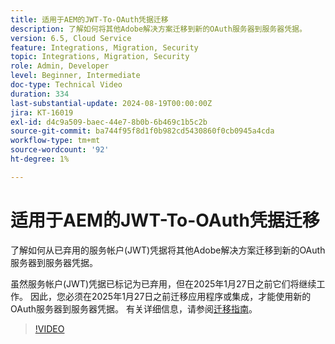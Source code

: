 ```yaml
---
title: 适用于AEM的JWT-To-OAuth凭据迁移
description: 了解如何将其他Adobe解决方案迁移到新的OAuth服务器到服务器凭据。
version: 6.5, Cloud Service
feature: Integrations, Migration, Security
topic: Integrations, Migration, Security
role: Admin, Developer
level: Beginner, Intermediate
doc-type: Technical Video
duration: 334
last-substantial-update: 2024-08-19T00:00:00Z
jira: KT-16019
exl-id: d4c9a509-baec-44e7-8b0b-6b469c1b5c2b
source-git-commit: ba744f95f8d1f0b982cd5430860f0cb0945a4cda
workflow-type: tm+mt
source-wordcount: '92'
ht-degree: 1%

---
```


# 适用于AEM的JWT-To-OAuth凭据迁移

了解如何从已弃用的服务帐户(JWT)凭据将其他Adobe解决方案迁移到新的OAuth服务器到服务器凭据。

虽然服务帐户(JWT)凭据已标记为已弃用，但在2025年1月27日之前它们将继续工作。 因此，您必须在2025年1月27日之前迁移应用程序或集成，才能使用新的OAuth服务器到服务器凭据。 有关详细信息，请参阅[迁移指南](https://developer.adobe.com/developer-console/docs/guides/authentication/ServerToServerAuthentication/migration/)。


>[!VIDEO](https://video.tv.adobe.com/v/3432960/?learn=on)
